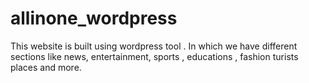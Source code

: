 # allinone_wordpress
This website is built using wordpress tool . In which we have different sections like news, entertainment, sports , educations , fashion turists places and more. 
